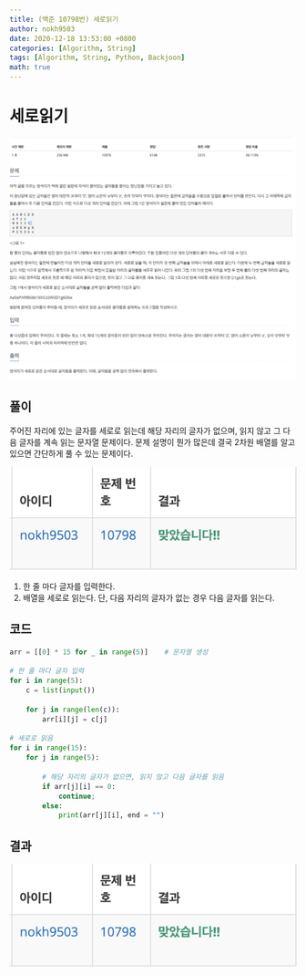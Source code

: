 ```yaml
---
title: (백준 10798번) 세로읽기
author: nokh9503
date: 2020-12-18 13:53:00 +0800
categories: [Algorithm, String]
tags: [Algorithm, String, Python, Backjoon]
math: true
---
```


# 세로읽기

![backjoon_string(10798)](/assets/img/algorithm/backjoon/string/backjoon_string(10798).png)

## 풀이

주어진 자리에 있는 글자를 세로로 읽는데 해당 자리의 글자가 없으며, 읽지 않고 그 다음 글자를 계속 읽는 문자열 문제이다. 문제 설명이 뭔가 많은데 결국 2차원 배열를 알고 있으면 간단하게 풀 수 있는 문제이다.

![backjoon_string(10798)_sol](/assets/img/algorithm/backjoon/string/backjoon_string(10798)_res.png)

1. 한 줄 마다 글자를 입력한다.
2. 배열을 세로로 읽는다. 단, 다음 자리의 글자가 없는 경우 다음 글자를 읽는다.

## 코드

```python
arr = [[0] * 15 for _ in range(5)]    # 문자열 생성

# 한 줄 마다 글자 입력
for i in range(5):
    c = list(input())

    for j in range(len(c)):
        arr[i][j] = c[j]
        
# 세로로 읽음
for i in range(15):
    for j in range(5):

        # 해당 자리의 글자가 없으면, 읽지 않고 다음 글자를 읽음
        if arr[j][i] == 0:
            continue;
        else:
            print(arr[j][i], end = "")
```

## 결과

![backjoon_string(10798)_res](/assets/img/algorithm/backjoon/string/backjoon_string(10798)_res.png)
